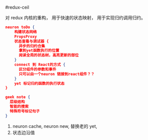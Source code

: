 #redux-ceil

对 redux 内核的重构， 用于快速的状态映射， 用于实现归约调用归约。

```json
neuron toDo {
    构建状态网络
    PropsProxy
    状态查看与调试器 {
      异步的归约合集
      拿到yet函数执行的位置
      阅读全局的状态树，高亮更新的部位
    }
    connect 到 React的方式 {
      区分组件的参数和事件
      只可以由一个neuron 链接到react组件？？
    }
    yet 标记归约函数的执行状态
}

geek note {
  层级结构
  智能的搜索
  特殊符号标记句子
}
```

1. neuron cache, neuron new, 替换老的 yet,
2. 状态边沿值

